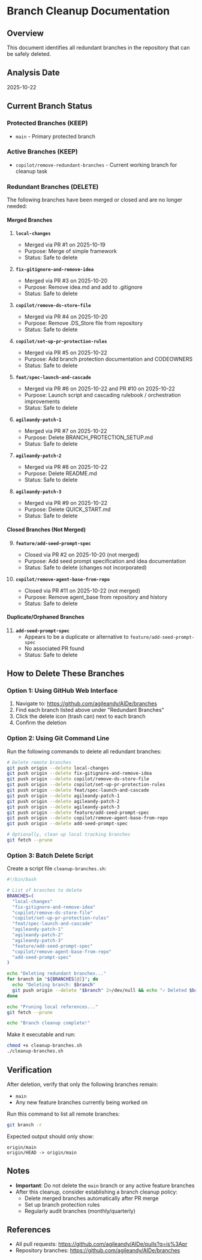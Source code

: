 # Branch Cleanup Documentation

## Overview
This document identifies all redundant branches in the repository that can be safely deleted.

## Analysis Date
2025-10-22

## Current Branch Status

### Protected Branches (KEEP)
- `main` - Primary protected branch

### Active Branches (KEEP)
- `copilot/remove-redundant-branches` - Current working branch for cleanup task

### Redundant Branches (DELETE)

The following branches have been merged or closed and are no longer needed:

#### Merged Branches
1. **`local-changes`**
   - Merged via PR #1 on 2025-10-19
   - Purpose: Merge of simple framework
   - Status: Safe to delete

2. **`fix-gitignore-and-remove-idea`**
   - Merged via PR #3 on 2025-10-20
   - Purpose: Remove idea.md and add to .gitignore
   - Status: Safe to delete

3. **`copilot/remove-ds-store-file`**
   - Merged via PR #4 on 2025-10-20
   - Purpose: Remove .DS_Store file from repository
   - Status: Safe to delete

4. **`copilot/set-up-pr-protection-rules`**
   - Merged via PR #5 on 2025-10-22
   - Purpose: Add branch protection documentation and CODEOWNERS
   - Status: Safe to delete

5. **`feat/spec-launch-and-cascade`**
   - Merged via PR #6 on 2025-10-22 and PR #10 on 2025-10-22
   - Purpose: Launch script and cascading rulebook / orchestration improvements
   - Status: Safe to delete

6. **`agileandy-patch-1`**
   - Merged via PR #7 on 2025-10-22
   - Purpose: Delete BRANCH_PROTECTION_SETUP.md
   - Status: Safe to delete

7. **`agileandy-patch-2`**
   - Merged via PR #8 on 2025-10-22
   - Purpose: Delete README.md
   - Status: Safe to delete

8. **`agileandy-patch-3`**
   - Merged via PR #9 on 2025-10-22
   - Purpose: Delete QUICK_START.md
   - Status: Safe to delete

#### Closed Branches (Not Merged)
9. **`feature/add-seed-prompt-spec`**
   - Closed via PR #2 on 2025-10-20 (not merged)
   - Purpose: Add seed prompt specification and idea documentation
   - Status: Safe to delete (changes not incorporated)

10. **`copilot/remove-agent-base-from-repo`**
    - Closed via PR #11 on 2025-10-22 (not merged)
    - Purpose: Remove agent_base from repository and history
    - Status: Safe to delete

#### Duplicate/Orphaned Branches
11. **`add-seed-prompt-spec`**
    - Appears to be a duplicate or alternative to `feature/add-seed-prompt-spec`
    - No associated PR found
    - Status: Safe to delete

## How to Delete These Branches

### Option 1: Using GitHub Web Interface
1. Navigate to: https://github.com/agileandy/AIDe/branches
2. Find each branch listed above under "Redundant Branches"
3. Click the delete icon (trash can) next to each branch
4. Confirm the deletion

### Option 2: Using Git Command Line
Run the following commands to delete all redundant branches:

```bash
# Delete remote branches
git push origin --delete local-changes
git push origin --delete fix-gitignore-and-remove-idea
git push origin --delete copilot/remove-ds-store-file
git push origin --delete copilot/set-up-pr-protection-rules
git push origin --delete feat/spec-launch-and-cascade
git push origin --delete agileandy-patch-1
git push origin --delete agileandy-patch-2
git push origin --delete agileandy-patch-3
git push origin --delete feature/add-seed-prompt-spec
git push origin --delete copilot/remove-agent-base-from-repo
git push origin --delete add-seed-prompt-spec

# Optionally, clean up local tracking branches
git fetch --prune
```

### Option 3: Batch Delete Script
Create a script file `cleanup-branches.sh`:

```bash
#!/bin/bash

# List of branches to delete
BRANCHES=(
  "local-changes"
  "fix-gitignore-and-remove-idea"
  "copilot/remove-ds-store-file"
  "copilot/set-up-pr-protection-rules"
  "feat/spec-launch-and-cascade"
  "agileandy-patch-1"
  "agileandy-patch-2"
  "agileandy-patch-3"
  "feature/add-seed-prompt-spec"
  "copilot/remove-agent-base-from-repo"
  "add-seed-prompt-spec"
)

echo "Deleting redundant branches..."
for branch in "${BRANCHES[@]}"; do
  echo "Deleting branch: $branch"
  git push origin --delete "$branch" 2>/dev/null && echo "✓ Deleted $branch" || echo "✗ Failed to delete $branch (may not exist)"
done

echo "Pruning local references..."
git fetch --prune

echo "Branch cleanup complete!"
```

Make it executable and run:
```bash
chmod +x cleanup-branches.sh
./cleanup-branches.sh
```

## Verification

After deletion, verify that only the following branches remain:
- `main`
- Any new feature branches currently being worked on

Run this command to list all remote branches:
```bash
git branch -r
```

Expected output should only show:
```
origin/main
origin/HEAD -> origin/main
```

## Notes

- **Important**: Do not delete the `main` branch or any active feature branches
- After this cleanup, consider establishing a branch cleanup policy:
  - Delete merged branches automatically after PR merge
  - Set up branch protection rules
  - Regularly audit branches (monthly/quarterly)

## References
- All pull requests: https://github.com/agileandy/AIDe/pulls?q=is%3Apr
- Repository branches: https://github.com/agileandy/AIDe/branches
